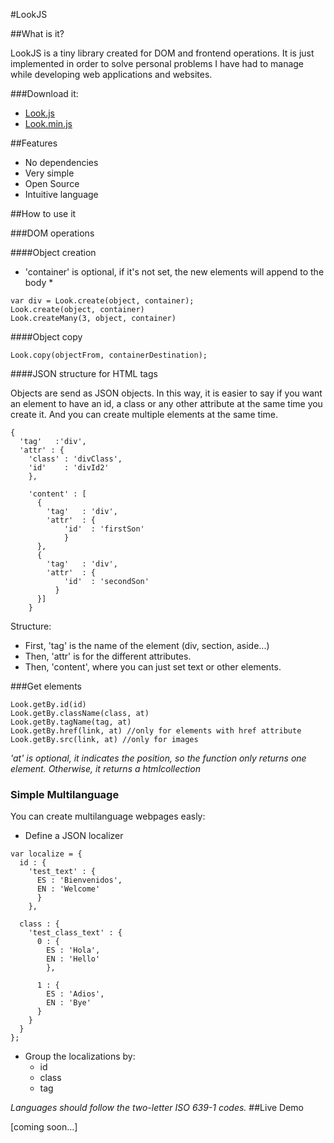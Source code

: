 #LookJS

##What is it?

LookJS is a tiny library created for DOM and frontend operations. It is just implemented in order to solve personal problems I have had to manage while developing web applications and websites.

###Download it:

* [Look.js](https://github.com/elenatorro/LookJS/blob/master/lib/Look.js)
* [Look.min.js](https://github.com/elenatorro/LookJS/blob/master/lib/Look.min.js)

##Features
* No dependencies
* Very simple
* Open Source
* Intuitive language

##How to use it

###DOM operations

####Object creation
* 'container' is optional, if it's not set, the new elements will append to the body *

```
var div = Look.create(object, container);
Look.create(object, container)
Look.createMany(3, object, container)
```

####Object copy
```
Look.copy(objectFrom, containerDestination);
```

####JSON structure for HTML tags

Objects are send as JSON objects. In this way, it is easier to say if you want an element to have an id, a class or any other attribute at the same time you create it. And you can create multiple elements at the same time.


```
{
  'tag'   :'div',
  'attr' : {
    'class' : 'divClass',
    'id'    : 'divId2'
    },

    'content' : [
      {
        'tag'   : 'div',
        'attr'  : {
            'id'  : 'firstSon'
            }
      },
      {
        'tag'   : 'div',
        'attr'  : {
            'id'  : 'secondSon'
          }
      }]
    }
```

Structure:
* First, 'tag' is the name of the element (div, section, aside...)
* Then, 'attr' is for the different attributes.
* Then, 'content', where you can just set text or other elements.

###Get elements

```
Look.getBy.id(id)
Look.getBy.className(class, at)
Look.getBy.tagName(tag, at)
Look.getBy.href(link, at) //only for elements with href attribute
Look.getBy.src(link, at) //only for images
```

*'at' is optional, it indicates the position, so the function only returns one element.
Otherwise, it returns a htmlcollection*

### Simple Multilanguage

You can create multilanguage webpages easly:

* Define a JSON localizer

```
var localize = {
  id : {
    'test_text' : {
      ES : 'Bienvenidos',
      EN : 'Welcome'
      }
    },

  class : {
    'test_class_text' : {
      0 : {
        ES : 'Hola',
        EN : 'Hello'
        },

      1 : {
        ES : 'Adios',
        EN : 'Bye'
      }
    }
  }
};
```

* Group the localizations by:
  * id
  * class
  * tag

*Languages should follow the two-letter ISO 639-1 codes.*
##Live Demo

[coming soon...]
